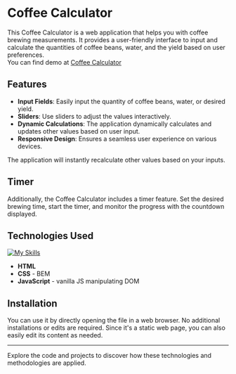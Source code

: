 # Coffee Calculator

This Coffee Calculator is a web application that helps you with coffee brewing measurements. It provides a user-friendly interface to input and calculate the quantities of coffee beans, water, and the yield based on user preferences.  
You can find demo at [Coffee Calculator](adiosik.github.io/coffee-calculator/)

## Features

- **Input Fields**: Easily input the quantity of coffee beans, water, or desired yield.
- **Sliders**: Use sliders to adjust the values interactively.
- **Dynamic Calculations**: The application dynamically calculates and updates other values based on user input.
- **Responsive Design**: Ensures a seamless user experience on various devices.

The application will instantly recalculate other values based on your inputs.

## Timer

Additionally, the Coffee Calculator includes a timer feature. Set the desired brewing time, start the timer, and monitor the progress with the countdown displayed.

## Technologies Used

[![My Skills](https://skillicons.dev/icons?i=html,css,js)](https://skillicons.dev)
- **HTML**
- **CSS** - BEM
- **JavaScript** - vanilla JS manipulating DOM

## Installation

You can use it by directly opening the file in a web browser. No additional installations or edits are required. Since it's a static web page, you can also easily edit its content as needed.

---

Explore the code and projects to discover how these technologies and methodologies are applied.
